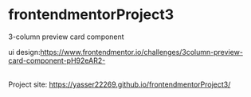 # frontendmentorProject3
3-column preview card component


ui design:https://www.frontendmentor.io/challenges/3column-preview-card-component-pH92eAR2-
<br><br>

Project site: https://yasser22269.github.io/frontendmentorProject3/
